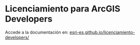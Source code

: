 # Licenciamiento para ArcGIS Developers

Accede a la documentación en: [esri-es.github.io/licenciamiento-developers/](https://esri-es.github.io/licenciamiento-developers/)
